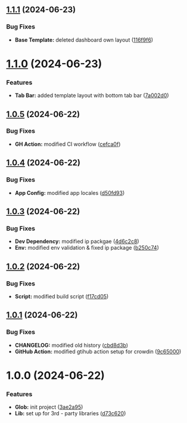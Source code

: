 ## [1.1.1](https://github.com/JtotheDoubleO/restos-frontend/compare/v1.1.0...v1.1.1) (2024-06-23)


### Bug Fixes

* **Base Template:** deleted dashboard own layout ([116f9f6](https://github.com/JtotheDoubleO/restos-frontend/commit/116f9f6b0c60fd6e6b0827235a233acdd8805bc0))

# [1.1.0](https://github.com/JtotheDoubleO/restos-frontend/compare/v1.0.5...v1.1.0) (2024-06-23)


### Features

* **Tab Bar:** added template layout with bottom tab bar ([7a002d0](https://github.com/JtotheDoubleO/restos-frontend/commit/7a002d0ad63bfcf7e34dfe51be5da224d8057a7b))

## [1.0.5](https://github.com/JtotheDoubleO/restos-frontend/compare/v1.0.4...v1.0.5) (2024-06-22)


### Bug Fixes

* **GH Action:** modified CI workflow ([cefca0f](https://github.com/JtotheDoubleO/restos-frontend/commit/cefca0f2b328fde881c903c48d182450e61c3519))

## [1.0.4](https://github.com/JtotheDoubleO/restos-frontend/compare/v1.0.3...v1.0.4) (2024-06-22)


### Bug Fixes

* **App Config:** modified app locales ([d50fd93](https://github.com/JtotheDoubleO/restos-frontend/commit/d50fd93159c746e9a8980d3c8d92973c8905b276))

## [1.0.3](https://github.com/JtotheDoubleO/restos-frontend/compare/v1.0.2...v1.0.3) (2024-06-22)


### Bug Fixes

* **Dev Dependency:** modified ip packgae ([4d6c2c8](https://github.com/JtotheDoubleO/restos-frontend/commit/4d6c2c82d3c815a87222d6c1b11fe5bae6b0395d))
* **Env:** modified env validation & fixed ip package ([b250c74](https://github.com/JtotheDoubleO/restos-frontend/commit/b250c74d7345a266960f81e6e62596ede3d75dd7))

## [1.0.2](https://github.com/JtotheDoubleO/restos-frontend/compare/v1.0.1...v1.0.2) (2024-06-22)


### Bug Fixes

* **Script:** modified build script ([f17cd05](https://github.com/JtotheDoubleO/restos-frontend/commit/f17cd05495fc5b424d6d1b3177846a4182db798e))

## [1.0.1](https://github.com/JtotheDoubleO/restos-frontend/compare/v1.0.0...v1.0.1) (2024-06-22)


### Bug Fixes

* **CHANGELOG:** modified old history ([cbd8d3b](https://github.com/JtotheDoubleO/restos-frontend/commit/cbd8d3b7c91bdc99b4be7cbefe6423c28dbdd678))
* **GitHub Action:** modified gtihub action setup for crowdin ([9c65000](https://github.com/JtotheDoubleO/restos-frontend/commit/9c6500048c3f6fb8c5bb34b05d92f71d52d5ac0a))

# 1.0.0 (2024-06-22)


### Features

* **Glob:** init project ([3ae2a95](https://github.com/JtotheDoubleO/restos-frontend/commit/3ae2a9529d19138a44f33b4829dcec88c559761e))
* **Lib:** set up for 3rd - party libraries ([d73c620](https://github.com/JtotheDoubleO/restos-frontend/commit/d73c620b9e16fa48d51ac7d088084f045b5e1c11))
